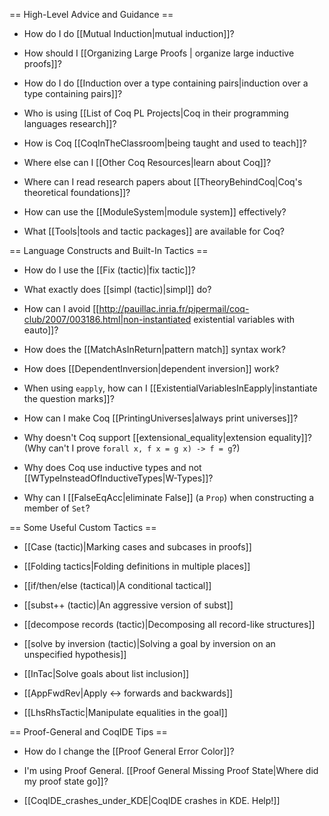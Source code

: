 == High-Level Advice and Guidance ==

 * How do I do [[Mutual Induction|mutual induction]]?

 * How should I [[Organizing Large Proofs | organize large inductive proofs]]?

 * How do I do [[Induction over a type containing pairs|induction over a type containing pairs]]?

 * Who is using [[List of Coq PL Projects|Coq in their programming languages research]]?

 * How is Coq [[CoqInTheClassroom|being taught and used to teach]]?

 * Where else can I [[Other Coq Resources|learn about Coq]]?

 * Where can I read research papers about [[TheoryBehindCoq|Coq's theoretical foundations]]?

 * How can use the [[ModuleSystem|module system]] effectively?

 * What [[Tools|tools and tactic packages]] are available for Coq?

== Language Constructs and Built-In Tactics ==

 * How do I use the [[Fix (tactic)|fix tactic]]?

 * What exactly does [[simpl (tactic)|simpl]] do?

 * How can I avoid [[http://pauillac.inria.fr/pipermail/coq-club/2007/003186.html|non-instantiated existential variables with eauto]]?

 * How does the [[MatchAsInReturn|pattern match]] syntax work? 

 * How does [[DependentInversion|dependent inversion]] work?

 * When using `eapply`, how can I [[ExistentialVariablesInEapply|instantiate the question marks]]?

 * How can I make Coq [[PrintingUniverses|always print universes]]? 

 * Why doesn't Coq support [[extensional_equality|extension equality]]? (Why can't I prove `forall x, f x = g x) -> f = g`?)

 * Why does Coq use inductive types and not [[WTypeInsteadOfInductiveTypes|W-Types]]?

 * Why can I [[FalseEqAcc|eliminate False]] (a `Prop`) when constructing a member of `Set`?

== Some Useful Custom Tactics ==

 * [[Case (tactic)|Marking cases and subcases in proofs]]

 * [[Folding tactics|Folding definitions in multiple places]]

 * [[if/then/else (tactical)|A conditional tactical]]

 * [[subst++ (tactic)|An aggressive version of subst]]

 * [[decompose records (tactic)|Decomposing all record-like structures]]

 * [[solve by inversion (tactic)|Solving a goal by inversion on an unspecified hypothesis]]

 * [[InTac|Solve goals about list inclusion]]

 * [[AppFwdRev|Apply <-> forwards and backwards]]

 * [[LhsRhsTactic|Manipulate equalities in the goal]]

== Proof-General and CoqIDE Tips ==

 * How do I change the [[Proof General Error Color]]?

 * I'm using Proof General.  [[Proof General Missing Proof State|Where did my proof state go]]?

 * [[CoqIDE_crashes_under_KDE|CoqIDE crashes in KDE. Help!]]
